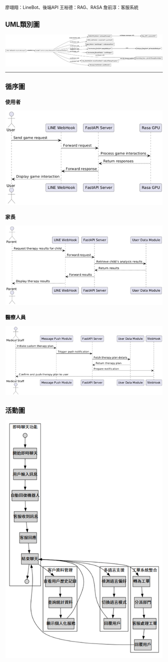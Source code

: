 廖翊翔：LineBot、後端API
王裕德：RAG、RASA
詹前淳：客服系統

## UML類別圖
![UML類別圖](img/UML類別圖.png "UML類別圖")

---

## 循序圖
### 使用者
![使用者循序圖](img/使用者循序圖.png "使用者循序圖")

### 家長
![家長循序圖](img/家長循序圖.png "家長循序圖")

### 醫療人員
![醫療人員循序圖](img/醫療人員循序圖.png "醫療人員循序圖")


## 活動圖
![活動圖](img/活動圖.png "活動圖")
